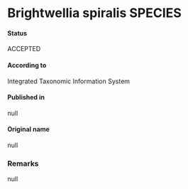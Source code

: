 Brightwellia spiralis SPECIES
=======

#### Status
ACCEPTED

#### According to
Integrated Taxonomic Information System

#### Published in
null

#### Original name
null

### Remarks
null